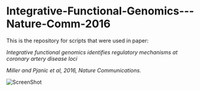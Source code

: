 # Integrative-Functional-Genomics---Nature-Comm-2016

This is the repository for scripts that were used in paper:

*Integrative functional genomics identifies regulatory mechanisms at coronary artery disease loci*

*Miller and Pjanic et al, 2016, Nature Communications.*

![ScreenShot](https://github.com/milospjanic/IntegrativeFunctionalGenomics/blob/master/K27ac.example.png)
